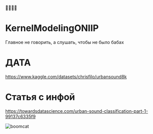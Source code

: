 🐢😺😸🐊
# KernelModelingONIIP
Главное не говорить, а слушать, чтобы не было бабах

# ДАТА

https://www.kaggle.com/datasets/chrisfilo/urbansound8k

# Статья с инфой

https://towardsdatascience.com/urban-sound-classification-part-1-99137c6335f9

![boomcat](https://media.tenor.com/hnZRuZhgPSsAAAAd/cat-explosion.gif)
